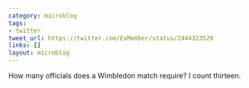 ```yaml
---
category: microblog
tags:
- twitter
tweet_url: https://twitter.com/ExMember/status/2444323520
links: []
layout: microblog
---
```

How many officials does a Wimbledon match require? I count thirteen.
